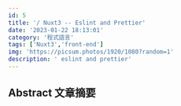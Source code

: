 ```yaml
---
id: 5
title: '/ Nuxt3 -- Eslint and Prettier'
date: '2023-01-22 18:13:01'
category: '程式語言'
tags: ['Nuxt3','front-end']
img: 'https://picsum.photos/1920/1080?random=1'
description: ' eslint and prettier'
---
```

## Abstract 文章摘要

